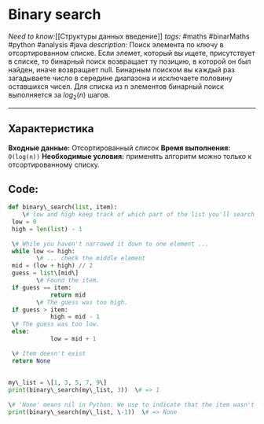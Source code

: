 # Binary search
*Need to know:*[[Структуры данных введение]]
*tags:* #maths #binarMaths #python #analysis #java
*description:* Поиск элемента по ключу в отсортированном списке. Если элемет, который вы ищете, присутствует в списке, то бинарный поиск возвращает ту позицию, в которой он был найден, иначе возвращает null. Бинарным поиском вы каждый раз загадываете число в середине диапазона и исключаете половину оставшихся чисел. Для списка из n элементов бинарный поиск выполняется за $log_2(n)$ шагов.


---
## Характеристика
**Входные данные:** Отсортированный список
**Время выполнения:** `O(log(n))`
**Необходимые условия:** применять алгоритм можно только к отсортированному списку.

## Code:
```python
def binary\_search(list, item):  
    \# low and high keep track of which part of the list you'll search in.  
 low = 0  
 high = len(list) - 1  
  
 \# While you haven't narrowed it down to one element ...  
 while low <= high:  
        \# ... check the middle element  
 mid = (low + high) // 2  
 guess = list\[mid\]  
        \# Found the item.  
 if guess == item:  
            return mid  
        \# The guess was too high.  
 if guess > item:  
            high = mid - 1  
 \# The guess was too low.  
 else:  
            low = mid + 1  
  
 \# Item doesn't exist  
 return None  
  
  
my\_list = \[1, 3, 5, 7, 9\]  
print(binary\_search(my\_list, 3))  \# => 1  
  
\# 'None' means nil in Python. We use to indicate that the item wasn't found.  
print(binary\_search(my\_list, \-1))  \# => None
```
